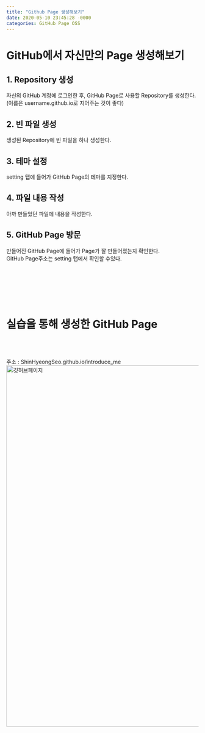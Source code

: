 ```yaml
---
title: "Github Page 생성해보기"
date: 2020-05-10 23:45:28 -0000
categories: GitHub Page OSS
---
```





# GitHub에서 자신만의 Page 생성해보기 #
     
     
## 1. Repository 생성
자신의 GitHub 계정에 로그인한 후, GitHub Page로 사용할 Repository를 생성한다.     
(이름은 username.github.io로 지어주는 것이 좋다)     

## 2. 빈 파일 생성
생성된 Repository에 빈 파일을 하나 생성한다.     

## 3. 테마 설정
setting 탭에 들어가 GitHub Page의 테마를 지정한다.     
     
## 4. 파일 내용 작성
아까 만들었던 파일에 내용을 작성한다.     
     
## 5. GitHub Page 방문
만들어진 GitHub Page에 들어가 Page가 잘 만들어졌는지 확인한다.       
GitHub Page주소는 setting 탭에서 확인할 수있다.     
<br/>
<br/>
<br/>
<br/>
<br/>
<br/>            
# 실습을 통해 생성한 GitHub Page #
<br/>
<br/>
<br/>
주소 : ShinHyeongSeo.github.io/introduce_me     
<img width="948" alt="깃허브페이지" src="https://user-images.githubusercontent.com/62292136/81502843-73894f00-931b-11ea-92ba-1cc178f3f1a1.PNG">
<br/>
<br/>
<br/>
<br/>
<br/>
<br/>
<br/>
<br/>
<br/>
<br/>
<br/>
     
     
     
     
     
     
     
     
     
